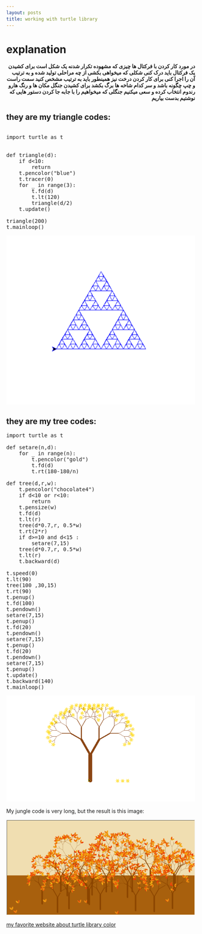 ```yaml
---
layout: posts
title: working with turtle library
---
```

# explanation

<h4 style= "text-align:right;">
در مورد کار کردن با فرکتال ها چیزی که مشهوده تکرار شدنه یک شکل است برای کشیدن یک فرکتال باید درک کنی شکلی که میخواهی بکشی از چه مراحلی تولید شده و به ترتیب آن را اجرا کنی
 برای کار کردن درخت نیز همینطور باید به ترتیب مشخص کنید سمت راست و چپ چگونه باشد و سر کدام شاخه ها برگ بکشد
برای کشیدن جنگل مکان ها و رنگ هارو رندوم انتخاب کرده و سعی میکنیم جنگلی که میخواهیم را با جابه جا کردن دستور هایی که نوشتیم بدست بیاریم




## they are my triangle codes:
<pre style="font-size: 25; text-align:left;"> 
import turtle as t


def triangle(d):
    if d<10:
        return
    t.pencolor("blue")
    t.tracer(0)
    for _ in range(3):
        t.fd(d)
        t.lt(120)
        triangle(d/2)
    t.update()

triangle(200)
t.mainloop()
</pre>

![alt text](../assets/images/Screenshot%20(7).png "triangle Picture")


## they are my tree codes:
<pre style="font-size: 25; text-align:left;">
import turtle as t

def setare(n,d):
    for _ in range(n):
        t.pencolor("gold")
        t.fd(d)
        t.rt(180-180/n)
        
def tree(d,r,w):
    t.pencolor("chocolate4")
    if d<10 or r<10:
        return
    t.pensize(w)
    t.fd(d)
    t.lt(r)
    tree(d*0.7,r, 0.5*w)
    t.rt(2*r)
    if d>=10 and d<15 :
        setare(7,15)
    tree(d*0.7,r, 0.5*w)
    t.lt(r)
    t.backward(d)

t.speed(0)
t.lt(90)
tree(100 ,30,15)
t.rt(90)
t.penup()
t.fd(100)
t.pendown()
setare(7,15)
t.penup()
t.fd(20)
t.pendown()
setare(7,15)
t.penup()
t.fd(20)
t.pendown()
setare(7,15)
t.penup()
t.update()
t.backward(140)
t.mainloop()
</pre>

![alt text](../assets/images/Screenshot%20(351).png "tree Picture")

My jungle code is very long, but the result is this image:

![alt text](../assets/images/Screenshot%20(9).png "gungle Picture")


[my favorite website about turtle library color](https://suherfe.blog.ir/post/color-turtle)


